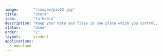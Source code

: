 ```yaml
---
image:       "/images/pic02.jpg"
title:       "Store"
icon:        "fa-hdd-o"
description: "Keep your data and files in one place which you control, using an app like ownCloud, Cozy, Mediagoblin, etcetera."
status:      "done"
order:       "2"
layout:      product
applications:
  - owncloud
---
```


